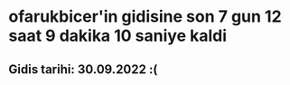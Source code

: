 # ofarukbicer'in gidisine son 7 gun 12 saat 9 dakika 10 saniye kaldi

## Gidis tarihi: 30.09.2022 :(